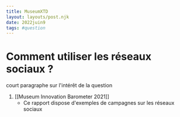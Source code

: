 ```yaml
---
title: MuseumXTD
layout: layouts/post.njk
date: 2022juin9
tags: #question
---
```


# Comment utiliser les réseaux sociaux ?

court paragraphe sur l'intérêt de la question


1. [[Museum Innovation Barometer 2021]]
	- Ce rapport dispose d'exemples de campagnes sur les réseaux sociaux 
